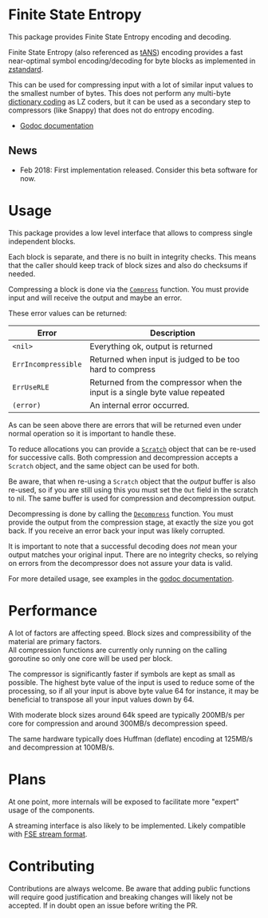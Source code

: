 # Finite State Entropy

This package provides Finite State Entropy encoding and decoding.
            
Finite State Entropy (also referenced as [tANS](https://en.wikipedia.org/wiki/Asymmetric_numeral_systems#tANS)) 
encoding provides a fast near-optimal symbol encoding/decoding
for byte blocks as implemented in [zstandard](https://github.com/facebook/zstd).

This can be used for compressing input with a lot of similar input values to the smallest number of bytes.
This does not perform any multi-byte [dictionary coding](https://en.wikipedia.org/wiki/Dictionary_coder) as LZ coders,
but it can be used as a secondary step to compressors (like Snappy) that does not do entropy encoding. 

* [Godoc documentation](https://godoc.org/github.com/klauspost/compress/fse)

## News

 * Feb 2018: First implementation released. Consider this beta software for now.

# Usage

This package provides a low level interface that allows to compress single independent blocks. 

Each block is separate, and there is no built in integrity checks. 
This means that the caller should keep track of block sizes and also do checksums if needed.  

Compressing a block is done via the [`Compress`](https://godoc.org/github.com/klauspost/compress/fse#Compress) function.
You must provide input and will receive the output and maybe an error.

These error values can be returned:

| Error               | Description                                                                 |
|---------------------|-----------------------------------------------------------------------------|
| `<nil>`             | Everything ok, output is returned                                           |
| `ErrIncompressible` | Returned when input is judged to be too hard to compress                    |
| `ErrUseRLE`         | Returned from the compressor when the input is a single byte value repeated |
| `(error)`           | An internal error occurred.                                                 |

As can be seen above there are errors that will be returned even under normal operation so it is important to handle these.

To reduce allocations you can provide a [`Scratch`](https://godoc.org/github.com/klauspost/compress/fse#Scratch) object 
that can be re-used for successive calls. Both compression and decompression accepts a `Scratch` object, and the same 
object can be used for both.   

Be aware, that when re-using a `Scratch` object that the *output* buffer is also re-used, so if you are still using this
you must set the `Out` field in the scratch to nil. The same buffer is used for compression and decompression output.

Decompressing is done by calling the [`Decompress`](https://godoc.org/github.com/klauspost/compress/fse#Decompress) function.
You must provide the output from the compression stage, at exactly the size you got back. If you receive an error back
your input was likely corrupted. 

It is important to note that a successful decoding does *not* mean your output matches your original input. 
There are no integrity checks, so relying on errors from the decompressor does not assure your data is valid.

For more detailed usage, see examples in the [godoc documentation](https://godoc.org/github.com/klauspost/compress/fse#pkg-examples).

# Performance

A lot of factors are affecting speed. Block sizes and compressibility of the material are primary factors.  
All compression functions are currently only running on the calling goroutine so only one core will be used per block.  

The compressor is significantly faster if symbols are kept as small as possible. The highest byte value of the input
is used to reduce some of the processing, so if all your input is above byte value 64 for instance, it may be 
beneficial to transpose all your input values down by 64.   

With moderate block sizes around 64k speed are typically 200MB/s per core for compression and 
around 300MB/s decompression speed. 

The same hardware typically does Huffman (deflate) encoding at 125MB/s and decompression at 100MB/s. 

# Plans

At one point, more internals will be exposed to facilitate more "expert" usage of the components. 

A streaming interface is also likely to be implemented. Likely compatible with [FSE stream format](https://github.com/Cyan4973/FiniteStateEntropy/blob/dev/programs/fileio.c#L261).  

# Contributing

Contributions are always welcome. Be aware that adding public functions will require good justification and breaking 
changes will likely not be accepted. If in doubt open an issue before writing the PR.  